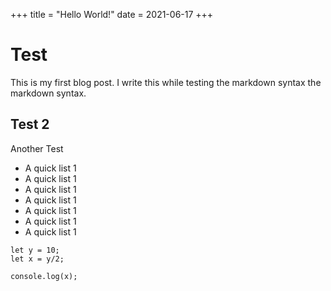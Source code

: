 +++
title = "Hello World!"
date = 2021-06-17
+++

# Test
This is my first blog post. I write this while testing the markdown syntax the markdown syntax.

## Test 2
Another Test

- A quick list 1
- A quick list 1
- A quick list 1
- A quick list 1
- A quick list 1
- A quick list 1
- A quick list 1

```
let y = 10;
let x = y/2;

console.log(x);
```
